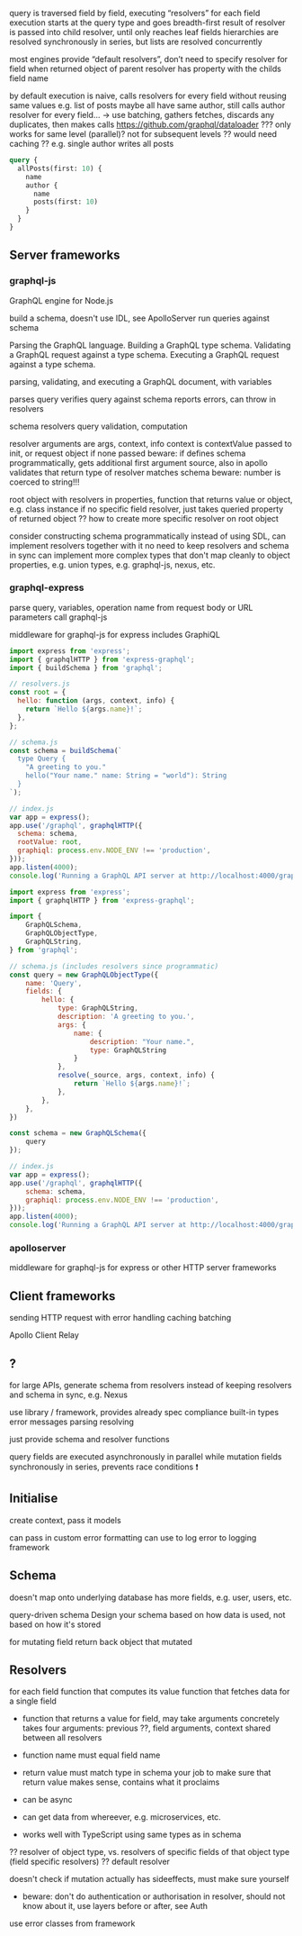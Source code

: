 


query is traversed field by field, executing “resolvers” for each field
execution starts at the query type and goes breadth-first
result of resolver is passed into child resolver, until only reaches leaf fields
hierarchies are resolved synchronously in series, but lists are resolved concurrently

most engines provide “default resolvers”, don’t need to specify resolver for field when returned object of parent resolver has property with the childs field name

by default execution is naive, calls resolvers for every field without reusing same values
e.g. list of posts maybe all have same author, still calls author resolver for every field...
-> use batching, gathers fetches, discards any duplicates, then makes calls
https://github.com/graphql/dataloader
??? only works for same level (parallel)? not for subsequent levels ?? would need caching ?? e.g. single author writes all posts
```graphql
query {
  allPosts(first: 10) {
    name
    author {
      name
      posts(first: 10)
    }
  }
}
```


## Server frameworks

### graphql-js

GraphQL engine for Node.js

build a schema, doesn't use IDL, see ApolloServer
run queries against schema

Parsing the GraphQL language.
Building a GraphQL type schema.
Validating a GraphQL request against a type schema.
Executing a GraphQL request against a type schema.

parsing, validating, and executing a GraphQL document, with variables 

parses query
verifies query against schema
reports errors, can throw in resolvers

schema
resolvers
query validation, computation

resolver arguments are args, context, info
context is contextValue passed to init, or request object if none passed
beware: if defines schema programmatically, gets additional first argument source, also in apollo
validates that return type of resolver matches schema
beware: number is coerced to string!!!

root object with resolvers in properties, function that returns value or object, e.g. class instance
if no specific field resolver, just takes queried property of returned object
?? how to create more specific resolver on root object

consider constructing schema programmatically instead of using SDL, can implement resolvers together with it
no need to keep resolvers and schema in sync
can implement more complex types that don't map cleanly to object properties, e.g. union types, e.g. graphql-js, nexus, etc.


### graphql-express

parse query, variables, operation name from request body or URL parameters
call graphql-js

middleware for graphql-js
for express
includes GraphiQL

```javascript
import express from 'express';
import { graphqlHTTP } from 'express-graphql';
import { buildSchema } from 'graphql';

// resolvers.js
const root = {
  hello: function (args, context, info) {
    return `Hello ${args.name}!`;
  },
};

// schema.js
const schema = buildSchema(`
  type Query {
    "A greeting to you."
    hello("Your name." name: String = "world"): String
  }
`);

// index.js
var app = express();
app.use('/graphql', graphqlHTTP({
  schema: schema,
  rootValue: root,
  graphiql: process.env.NODE_ENV !== 'production',
}));
app.listen(4000);
console.log('Running a GraphQL API server at http://localhost:4000/graphql');
```

```javascript
import express from 'express';
import { graphqlHTTP } from 'express-graphql';

import {
    GraphQLSchema,
    GraphQLObjectType,
    GraphQLString,
} from 'graphql';

// schema.js (includes resolvers since programmatic)
const query = new GraphQLObjectType({
    name: 'Query',
    fields: {
        hello: {
            type: GraphQLString,
            description: 'A greeting to you.',
            args: {
                name: {
                    description: "Your name.",
                    type: GraphQLString
                }
            },
            resolve(_source, args, context, info) {
                return `Hello ${args.name}!`;
            },
        },
    },
})

const schema = new GraphQLSchema({
    query
});

// index.js
var app = express();
app.use('/graphql', graphqlHTTP({
    schema: schema,
    graphiql: process.env.NODE_ENV !== 'production',
}));
app.listen(4000);
console.log('Running a GraphQL API server at http://localhost:4000/graphql');
```

### apolloserver

middleware for graphql-js
for express or other HTTP server frameworks

## Client frameworks

sending HTTP request with error handling
caching
batching

Apollo Client
Relay

## ?


for large APIs, generate schema from resolvers instead of keeping resolvers and schema in sync, e.g. Nexus

use library / framework, provides already spec compliance
    built-in types
    error messages
    parsing
    resolving

just provide schema and resolver functions

query fields are executed asynchronously in parallel while mutation fields synchronously in series, prevents race conditions ❗️


## Initialise

create context, pass it models

can pass in custom error formatting
can use to log error to logging framework

## Schema

doesn't map onto underlying database
has more fields, e.g. user, users, etc.

query-driven schema
Design your schema based on how data is used, not based on how it's stored

for mutating field return back object that mutated

## Resolvers


for each field function that computes its value
function that fetches data for a single field

- function that returns a value for field, may take arguments
concretely takes four arguments: previous ??, field arguments, context shared between all resolvers
- function name must equal field name
- return value must match type in schema
your job to make sure that return value makes sense, contains what it proclaims
- can be async

- can get data from whereever, e.g. microservices, etc.
- works well with TypeScript using same types as in schema

?? resolver of object type, vs. resolvers of specific fields of that object type (field specific resolvers)
?? default resolver

doesn't check if mutation actually has sideeffects, must make sure yourself

- beware: don't do authentication or authorisation in resolver, should not know about it, use layers before or after, see Auth

use error classes from framework